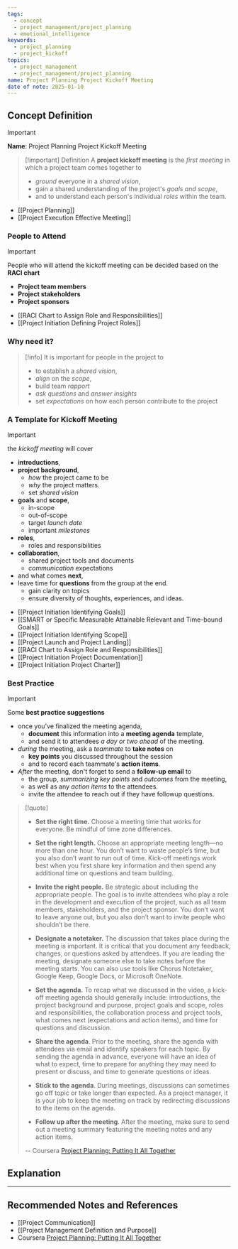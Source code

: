 ```yaml
---
tags:
  - concept
  - project_management/project_planning
  - emotional_intelligence
keywords:
  - project_planning
  - project_kickoff
topics:
  - project_management
  - project_management/project_planning
name: Project Planning Project Kickoff Meeting
date of note: 2025-01-10
---
```


## Concept Definition

>[!important]
>**Name**: Project Planning Project Kickoff Meeting

>[!important] Definition
>A **project kickoff meeting** is the *first meeting* in which a project team comes together to 
>- *ground* everyone in a *shared* *vision*,
>- gain a shared understanding of the project's *goals and scope*,
>- and to understand each person's individual *roles* within the team.

- [[Project Planning]]
- [[Project Execution Effective Meeting]]

### People to Attend

>[!important] 
>People who will attend the kickoff meeting can be decided based on the **RACI chart**
>- **Project team members**
>- **Project stakeholders**
>- **Project sponsors**


- [[RACI Chart to Assign Role and Responsibilities]]
- [[Project Initiation Defining Project Roles]]

### Why need it?

>[!info]
>It is important for people in the project to
>- to establish a *shared vision*,
>- *align* on the *scope*,
>- build team *rapport*
>- *ask questions* and *answer insights*
>- set *expectations* on how each person contribute to the project

### A Template for Kickoff Meeting

>[!important]
>the *kickoff meeting* will cover 
>- **introductions**,
>- **project background**, 
>	- *how* the project came to be 
>	- *why* the project matters.
>	- set *shared vision*
>- **goals** and **scope**,
>	- in-scope
>	- out-of-scope
>	- target *launch date*
>	- important *milestones*
>- **roles**, 
>	- roles and responsibilities
>- **collaboration**, 
>	- shared project tools and documents
>	- *communication* expectations
>- and what comes **next**,
>- leave time for **questions** from the group at the end.
>	- gain clarity on topics
>	- ensure diversity of thoughts, experiences, and ideas.
>  


- [[Project Initiation Identifying Goals]]
- [[SMART or Specific Measurable Attainable Relevant and Time-bound Goals]]
- [[Project Initiation Identifying Scope]]
- [[Project Launch and Project Landing]]
- [[RACI Chart to Assign Role and Responsibilities]]
- [[Project Initiation Project Documentation]]
- [[Project Initiation Project Charter]]

### Best Practice

>[!important]
>Some **best practice suggestions**
>- once you've finalized the meeting agenda, 
>	- **document** this information into a **meeting agenda** template, 
>	- and send it to attendees *a day or two ahead* of the meeting.
>- *during* the meeting, ask a *teammate* to **take notes** on
>	- **key points** you discussed throughout the session 
>	- and to record each teammate's **action items**.
>- *After* the meeting, don't forget to send a **follow-up email** to 
>	- the group, *summarizing* *key points* and *outcomes* from the meeting, 
>	- as well as any *action items* to the attendees.
>	- invite the attendee to reach out if they have followup questions.


>[!quote]
>
> 
> - **Set the right time.** Choose a meeting time that works for everyone. Be mindful of time zone differences. 
>     
> - **Set the right length.** Choose an appropriate meeting length—no more than one hour. You don’t want to waste people’s time, but you also don’t want to run out of time. Kick-off meetings work best when you first share key information and then spend any additional time on questions and team building.
>     
> - **Invite the right people.** Be strategic about including the appropriate people. The goal is to invite attendees who play a role in the development and execution of the project, such as all team members, stakeholders, and the project sponsor. You don’t want to leave anyone out, but you also don’t want to invite people who shouldn’t be there.
>     
> - **Designate a notetaker.** The discussion that takes place during the meeting is important. It is critical that you document any feedback, changes, or questions asked by attendees. If you are leading the meeting, designate someone else to take notes before the meeting starts. You can also use tools like Chorus Notetaker, Google Keep, Google Docs, or Microsoft OneNote.  
>     
> - **Set the agenda.** To recap what we discussed in the video, a kick-off meeting agenda should generally include: introductions, the project background and purpose, project goals and scope, roles and responsibilities, the collaboration process and project tools, what comes next (expectations and action items), and time for questions and discussion.
>     
> - **Share the agenda**. Prior to the meeting, share the agenda with attendees via email and identify speakers for each topic. By sending the agenda in advance, everyone will have an idea of what to expect, time to prepare for anything they may need to present or discuss, and time to generate questions or ideas.
>     
> - **Stick to the agenda**. During meetings, discussions can sometimes go off topic or take longer than expected. As a project manager, it is your job to keep the meeting on track by redirecting discussions to the items on the agenda. 
>     
> - **Follow up after the meeting**. After the meeting, make sure to send out a meeting summary featuring the meeting notes and any action items.
>   
>   
>-- Coursera [Project Planning: Putting It All Together](https://www.coursera.org/learn/project-planning-google/home/welcome)   



## Explanation









-----------
##  Recommended Notes and References


- [[Project Communication]]
- [[Project Management Definition and Purpose]]
- Coursera [Project Planning: Putting It All Together](https://www.coursera.org/learn/project-planning-google/home/welcome)